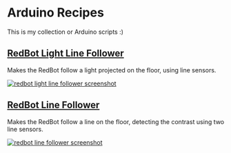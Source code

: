 # Arduino Recipes

This is my collection or Arduino scripts :)

## [RedBot Light Line Follower](https://github.com/jaimeiniesta/arduino-recipes/blob/master/redbot_light_line_follower/redbot_light_line_follower.ino)

Makes the RedBot follow a light projected on the floor, using line sensors.

[![redbot light line follower screenshot](./redbot_light_line_follower/video.gif)](http://www.youtube.com/watch?v=51uEnnCOLnI)

## [RedBot Line Follower](https://github.com/jaimeiniesta/arduino-recipes/blob/master/redbot_line_follower_two_sensors/redbot_line_follower_two_sensors.ino)

Makes the RedBot follow a line on the floor, detecting the contrast using two line sensors.

[![redbot line follower screenshot](./redbot_line_follower_two_sensors/video.gif)](http://www.youtube.com/watch?v=c7n60CtWArU)

